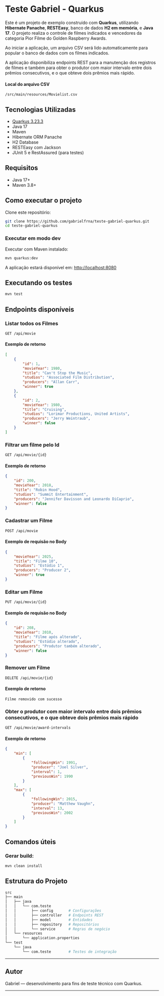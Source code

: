 
# Teste Gabriel - Quarkus

Este é um projeto de exemplo construído com **Quarkus**, utilizando **Hibernate Panache**, **RESTEasy**, banco de dados **H2 em memória**, e **Java 17**. O projeto realiza o controle de filmes indicados e vencedores da categoria Pior Filme do Golden Raspberry Awards.

Ao iniciar a aplicação, um arquivo CSV será lido automaticamente para popular o banco de dados com os filmes indicados.

A aplicação disponibiliza endpoints REST para a manutenção dos registros de filmes e também para obter o produtor com maior intervalo entre dois prêmios consecutivos, e o que obteve dois prêmios mais rápido.

#### Local do arquivo CSV
```
/src/main/resources/Movielist.csv
```

## Tecnologias Utilizadas

- [Quarkus 3.23.3](https://quarkus.io/)
- Java 17
- Maven
- Hibernate ORM Panache
- H2 Database
- RESTEasy com Jackson
- JUnit 5 e RestAssured (para testes)

## Requisitos

- Java 17+
- Maven 3.8+

## Como executar o projeto

Clone este repositório:

```bash
git clone https://github.com/gabrielfrna/teste-gabriel-quarkus.git
cd teste-gabriel-quarkus
```

### Executar em modo dev

Executar com Maven instalado:

```bash
mvn quarkus:dev
```

A aplicação estará disponível em: [http://localhost:8080](http://localhost:8080)

## Executando os testes

```bash
mvn test
```

## Endpoints disponíveis

### Listar todos os Filmes

```http
GET /api/movie
```

#### Exemplo de retorno
```json
[
    {
        "id": 1,
        "movieYear": 1980,
        "title": "Can't Stop the Music",
        "studios": "Associated Film Distribution",
        "producers": "Allan Carr",
        "winner": true
    },
    {
        "id": 2,
        "movieYear": 1980,
        "title": "Cruising",
        "studios": "Lorimar Productions, United Artists",
        "producers": "Jerry Weintraub",
        "winner": false
    }
]
```

### Filtrar um filme pelo Id

```http
GET /api/movie/{id}
```

#### Exemplo de retorno
```json
{
    "id": 200,
    "movieYear": 2018,
    "title": "Robin Hood",
    "studios": "Summit Entertainment",
    "producers": "Jennifer Davisson and Leonardo DiCaprio",
    "winner": false
}
```

### Cadastrar um Filme

```http
POST /api/movie
```

#### Exemplo de requisão no Body
```json
{
    "movieYear": 2025,
    "title": "Filme 10",
    "studios": "Estúdio 1",
    "producers": "Producer 2",
    "winner": true
}
```

### Editar um Filme

```http
PUT /api/movie/{id}
```

#### Exemplo de requisão no Body
```json
{
    "id": 208,
    "movieYear": 2010,
    "title": "Filme após alterado",
    "studios": "Estúdio alterado",
    "producers": "Produtor também alterado",
    "winner": false
}
```

### Remover um Filme

```http
DELETE /api/movie/{id}
```

#### Exemplo de retorno
```
Filme removido com sucesso
```

### Obter o produtor com maior intervalo entre dois prêmios consecutivos, e o que obteve dois prêmios mais rápido

```http
GET /api/movie/award-intervals
```

#### Exemplo de retorno
```json
{
    "min": [
        {
            "followingWin": 1991,
            "producer": "Joel Silver",
            "interval": 1,
            "previousWin": 1990
        }
    ],
    "max": [
        {
            "followingWin": 2015,
            "producer": "Matthew Vaughn",
            "interval": 13,
            "previousWin": 2002
        }
    ]
}
```

## Comandos úteis

### Gerar build:

```bash
mvn clean install
```

## Estrutura do Projeto

```bash
src
├── main
│   ├── java
│   │   └── com.teste
│   │       ├── config       # Configurações
│   │       ├── controller   # Endpoints REST
│   │       ├── model        # Entidades
│   │       ├── repository   # Repositórios
│   │       └── service      # Regras de negócio
│   └── resources
│       └── application.properties
└── test
    └── java
        └── com.teste        # Testes de integração
```

---

## Autor

Gabriel — desenvolvimento para fins de teste técnico com Quarkus.

---
